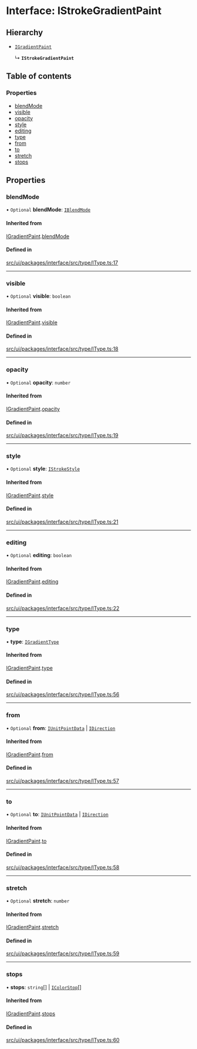 # Interface: IStrokeGradientPaint

## Hierarchy

- [`IGradientPaint`](IGradientPaint.md)

  ↳ **`IStrokeGradientPaint`**

## Table of contents

### Properties

- [blendMode](IStrokeGradientPaint.md#blendmode)
- [visible](IStrokeGradientPaint.md#visible)
- [opacity](IStrokeGradientPaint.md#opacity)
- [style](IStrokeGradientPaint.md#style)
- [editing](IStrokeGradientPaint.md#editing)
- [type](IStrokeGradientPaint.md#type)
- [from](IStrokeGradientPaint.md#from)
- [to](IStrokeGradientPaint.md#to)
- [stretch](IStrokeGradientPaint.md#stretch)
- [stops](IStrokeGradientPaint.md#stops)

## Properties

### blendMode

• `Optional` **blendMode**: [`IBlendMode`](../modules.md#iblendmode)

#### Inherited from

[IGradientPaint](IGradientPaint.md).[blendMode](IGradientPaint.md#blendmode)

#### Defined in

[src/ui/packages/interface/src/type/IType.ts:17](https://github.com/leaferjs/leafer-ui/blob/4f34682d75d50ed9144f891fb4da145a8d369069/packages/interface/src/type/IType.ts#L17)

___

### visible

• `Optional` **visible**: `boolean`

#### Inherited from

[IGradientPaint](IGradientPaint.md).[visible](IGradientPaint.md#visible)

#### Defined in

[src/ui/packages/interface/src/type/IType.ts:18](https://github.com/leaferjs/leafer-ui/blob/4f34682d75d50ed9144f891fb4da145a8d369069/packages/interface/src/type/IType.ts#L18)

___

### opacity

• `Optional` **opacity**: `number`

#### Inherited from

[IGradientPaint](IGradientPaint.md).[opacity](IGradientPaint.md#opacity)

#### Defined in

[src/ui/packages/interface/src/type/IType.ts:19](https://github.com/leaferjs/leafer-ui/blob/4f34682d75d50ed9144f891fb4da145a8d369069/packages/interface/src/type/IType.ts#L19)

___

### style

• `Optional` **style**: [`IStrokeStyle`](IStrokeStyle.md)

#### Inherited from

[IGradientPaint](IGradientPaint.md).[style](IGradientPaint.md#style)

#### Defined in

[src/ui/packages/interface/src/type/IType.ts:21](https://github.com/leaferjs/leafer-ui/blob/4f34682d75d50ed9144f891fb4da145a8d369069/packages/interface/src/type/IType.ts#L21)

___

### editing

• `Optional` **editing**: `boolean`

#### Inherited from

[IGradientPaint](IGradientPaint.md).[editing](IGradientPaint.md#editing)

#### Defined in

[src/ui/packages/interface/src/type/IType.ts:22](https://github.com/leaferjs/leafer-ui/blob/4f34682d75d50ed9144f891fb4da145a8d369069/packages/interface/src/type/IType.ts#L22)

___

### type

• **type**: [`IGradientType`](../modules.md#igradienttype)

#### Inherited from

[IGradientPaint](IGradientPaint.md).[type](IGradientPaint.md#type)

#### Defined in

[src/ui/packages/interface/src/type/IType.ts:56](https://github.com/leaferjs/leafer-ui/blob/4f34682d75d50ed9144f891fb4da145a8d369069/packages/interface/src/type/IType.ts#L56)

___

### from

• `Optional` **from**: [`IUnitPointData`](IUnitPointData.md) \| [`IDirection`](../modules.md#idirection)

#### Inherited from

[IGradientPaint](IGradientPaint.md).[from](IGradientPaint.md#from)

#### Defined in

[src/ui/packages/interface/src/type/IType.ts:57](https://github.com/leaferjs/leafer-ui/blob/4f34682d75d50ed9144f891fb4da145a8d369069/packages/interface/src/type/IType.ts#L57)

___

### to

• `Optional` **to**: [`IUnitPointData`](IUnitPointData.md) \| [`IDirection`](../modules.md#idirection)

#### Inherited from

[IGradientPaint](IGradientPaint.md).[to](IGradientPaint.md#to)

#### Defined in

[src/ui/packages/interface/src/type/IType.ts:58](https://github.com/leaferjs/leafer-ui/blob/4f34682d75d50ed9144f891fb4da145a8d369069/packages/interface/src/type/IType.ts#L58)

___

### stretch

• `Optional` **stretch**: `number`

#### Inherited from

[IGradientPaint](IGradientPaint.md).[stretch](IGradientPaint.md#stretch)

#### Defined in

[src/ui/packages/interface/src/type/IType.ts:59](https://github.com/leaferjs/leafer-ui/blob/4f34682d75d50ed9144f891fb4da145a8d369069/packages/interface/src/type/IType.ts#L59)

___

### stops

• **stops**: `string`[] \| [`IColorStop`](IColorStop.md)[]

#### Inherited from

[IGradientPaint](IGradientPaint.md).[stops](IGradientPaint.md#stops)

#### Defined in

[src/ui/packages/interface/src/type/IType.ts:60](https://github.com/leaferjs/leafer-ui/blob/4f34682d75d50ed9144f891fb4da145a8d369069/packages/interface/src/type/IType.ts#L60)
